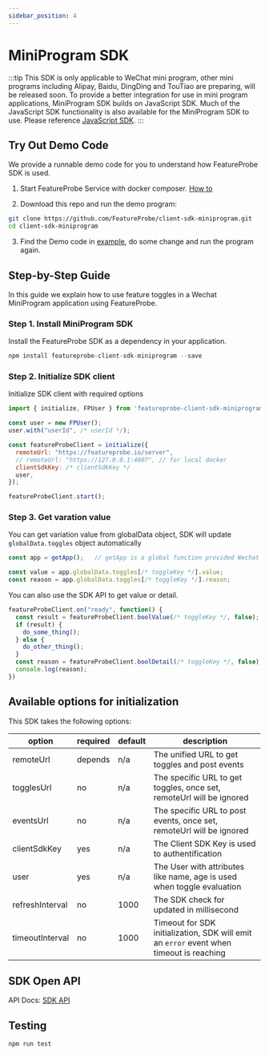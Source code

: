 ```yaml
---
sidebar_position: 4
---
```


# MiniProgram SDK

:::tip
This SDK is only applicable to WeChat mini program, other mini programs including Alipay, Baidu, DingDing and TouTiao are preparing, will be released soon. To provide a better integration for use in mini program applications, MiniProgram SDK builds on JavaScript SDK. Much of the JavaScript SDK functionality is also available for the MiniProgram SDK to use. Please reference [JavaScript SDK](./javascript-sdk.md).
:::

## Try Out Demo Code

We provide a runnable demo code for you to understand how FeatureProbe SDK is used.

1. Start FeatureProbe Service with docker composer. [How to](https://github.com/FeatureProbe/FeatureProbe#1-starting-featureprobe-service-with-docker-compose)

2. Download this repo and run the demo program:

```bash
git clone https://github.com/FeatureProbe/client-sdk-miniprogram.git
cd client-sdk-miniprogram
```

3. Find the Demo code in [example](https://github.com/FeatureProbe/client-sdk-miniprogram/tree/main/example),
do some change and run the program again.

## Step-by-Step Guide

In this guide we explain how to use feature toggles in a Wechat MiniProgram application using FeatureProbe.

### Step 1. Install MiniProgram SDK

Install the FeatureProbe SDK as a dependency in your application.


```js
npm install featureprobe-client-sdk-miniprogram --save
```


### Step 2. Initialize SDK client
Initialize SDK client with required options


```js
import { initialize, FPUser } from 'featureprobe-client-sdk-miniprogram';

const user = new FPUser();
user.with("userId", /* userId */);

const featureProbeClient = initialize({
  remoteUrl: "https://featureprobe.io/server",
  // remoteUrl: "https://127.0.0.1:4007", // for local docker
  clientSdkKey: /* clientSdkKey */
  user,
});

featureProbeClient.start();
```


### Step 3. Get varation value 

You can get variation value from globalData object, SDK will update `globalData.toggles` object automatically

```js
const app = getApp();   // getApp is a global function provided Wechat Miniprogram

const value = app.globalData.toggles[/* toggleKey */].value;
const reason = app.globalData.toggles[/* toggleKey */].reason;
```

You can also use the SDK API to get value or detail.

```js
featureProbeClient.on("ready", function() {
  const result = featureProbeClient.boolValue(/* toggleKey */, false);
  if (result) {
    do_some_thing();
  } else {
    do_other_thing();
  }
  const reason = featureProbeClient.boolDetail(/* toggleKey */, false);
  console.log(reason);
})
```

## Available options for initialization

This SDK takes the following options:

| option            | required       | default | description                                                                                                                                      |
|-------------------|----------------|---------|--------------------------------------------------------------------------------------------------------------------------------------------------|
| remoteUrl         | depends | n/a     | The unified URL to get toggles and post events |
| togglesUrl        | no             | n/a     | The specific URL to get toggles, once set, remoteUrl will be ignored |
| eventsUrl         | no             | n/a     | The specific URL to post events, once set, remoteUrl will be ignored |
| clientSdkKey      | yes            | n/a     | The Client SDK Key is used to authentification   |
| user              | yes            | n/a     | The User with attributes like name, age is used when toggle evaluation |
| refreshInterval   | no            | 1000     | The SDK check for updated in millisecond   |
| timeoutInterval   | no            | 1000    | Timeout for SDK initialization, SDK will emit an `error` event when timeout is reaching  |


## SDK Open API

API Docs: [SDK API](https://featureprobe.github.io/client-sdk-js/)


## Testing

```shell
npm run test
```
